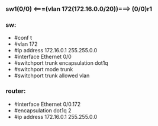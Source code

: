 ### sw1(0/0) <===(vlan 172(172.16.0.0/20))===> (0/0)r1


### sw:
* #conf t
* #vlan 172
* #ip address 172.16.0.1 255.255.0.0
* #interface Ethernet 0/0
* #switchport trunk encapsulation dot1q
* #switchport mode trunk
* #switchport trunk allowed vlan 

### router:
* #interface Ethernet 0/0.172
* #encapsulation dot1q 2
* #ip address 172.16.0.1 255.255.0.0
